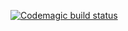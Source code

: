 [![Codemagic build status](https://api.codemagic.io/apps/621c3618ba17bcae5cea65bc/621c3618ba17bcae5cea65bb/status_badge.svg)](https://codemagic.io/apps/621c3618ba17bcae5cea65bc/621c3618ba17bcae5cea65bb/latest_build)